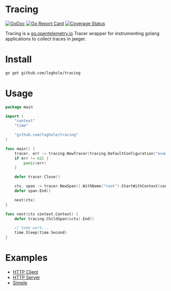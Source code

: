 # Tracing

[![GoDoc](https://pkg.go.dev/badge/github.com/loghole/tracing)](https://pkg.go.dev/github.com/loghole/tracing)
[![Go Report Card](https://goreportcard.com/badge/github.com/loghole/tracing)](https://goreportcard.com/report/github.com/loghole/tracing)
[![Coverage Status](https://coveralls.io/repos/github/loghole/tracing/badge.svg)](https://coveralls.io/github/loghole/tracing)

Tracing is a [go.opentelemetry.io](https://github.com/open-telemetry/opentelemetry-go) Tracer wrapper for instrumenting
golang applications to collect traces in jaeger.

# Install

```sh
go get github.com/loghole/tracing
```

# Usage

```go
package main

import (
	"context"
	"time"

	"github.com/loghole/tracing"
)

func main() {
	tracer, err := tracing.NewTracer(tracing.DefaultConfiguration("example", "udp://127.0.0.1:6831"))
	if err != nil {
		panic(err)
	}

	defer tracer.Close()

	ctx, span := tracer.NewSpan().WithName("root").StartWithContext(context.Background())
	defer span.End()

	next(ctx)
}

func next(ctx context.Context) {
	defer tracing.ChildSpan(&ctx).End()

	// Some work...
	time.Sleep(time.Second)
}
```

# Examples

- [HTTP Client](https://github.com/loghole/tracing/blob/85a206d9aa6242f693283e159ac428dc23ea9c99/example/client/main.go)
- [HTTP Server](https://github.com/loghole/tracing/blob/85a206d9aa6242f693283e159ac428dc23ea9c99/example/server/main.go)
- [Simple](https://github.com/loghole/tracing/blob/85a206d9aa6242f693283e159ac428dc23ea9c99/example/simple/main.go)
